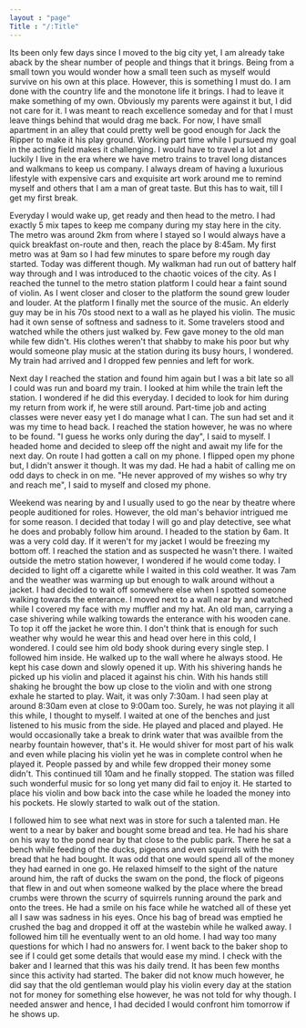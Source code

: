 ```yaml
---
layout : "page"
Title : "/:Title"
---
```

Its been only few days since I moved to the big city yet, I am already take aback by the shear number of people and things that it brings. Being from a small town you would wonder how a small teen such as myself would survive on his own at this place. However, this is something I must do. I am done with the country life and the monotone life it brings. I had to leave it make something of my own. Obviously my parents were against it but, I did not care for it. I was meant to reach excellence someday and for that I must leave things behind that would drag me back. For now, I have small apartment in an alley that could pretty well be good enough for Jack the Ripper to make it his play ground. Working part time while I pursued my goal in the acting field makes it challenging. I would have to travel a lot and luckily I live in the era where we have metro trains to travel long distances and walkmans to keep us company. I always dream of having a luxurious lifestyle with expensive cars and exquisite art work around me to remind myself and others that I am a man of great taste. But this has to wait, till I get my first break. 

Everyday I would wake up, get ready and then head to the metro. I had exactly 5 mix tapes to keep me company during my stay here in the city. The metro was around 2km from where I stayed so I would always have a quick breakfast on-route and then, reach the place by 8:45am. My first metro was at 9am so I had few minutes to spare before my rough day started. Today was different though. My walkman had run out of battery half way through and I was introduced to the chaotic voices of the city. As I reached the tunnel to the metro station platform I could hear a faint sound of violin. As I went closer and closer to the platform the sound grew louder and louder. At the platform I finally met the source of the music. An elderly guy may be in his 70s stood next to a wall as he played his violin. The music had it own sense of softness and sadness to it. Some travelers stood and watched while the others just walked by. Few gave money to the old man while few didn't. His clothes weren't that shabby to make his poor but why would someone play music at the station during its busy hours, I wondered. My train had arrived and I dropped few pennies and left for work. 

Next day I reached the station and found him again but I was a bit late so all I could was run and board my train. I looked at him while the train left the station. I wondered if he did this everyday. I decided to look for him during my return from work if, he were still around. Part-time job and acting classes were never easy yet I do manage what I can. The sun had set and it was my time to head back. I reached the station however, he was no where to be found. "I guess he works only during the day", I said to myself. I headed home and decided to sleep off the night and await my life for the next day. On route I had gotten a call on my phone. I flipped open my phone but, I didn't answer it though. It was my dad. He had a habit of calling me on odd days to check in on me. "He never approved of my wishes so why try and reach me", I said to myself and closed my phone.

Weekend was nearing by and I usually used to go the near by theatre where people auditioned for roles. However, the old man's behavior intrigued me for some reason. I decided that today I will go and play detective, see what he does and probably follow him around. I headed to the station by 6am. It was a very cold day. If it weren't for my jacket I would be freezing my bottom off. I reached the station and as suspected he wasn't there. I waited outside the metro station however, I wondered if he would come today. I decided to light off a cigarette while I waited in this cold weather. It was 7am and the weather was warming up but enough to walk around without a jacket. I had decided to wait off somewhere else when I spotted someone walking towards the enterance. I moved next to a wall near by and watched while I covered my face with my muffler and my hat. An old man, carrying a case shivering while walking towards the enterance with his wooden cane. To top it off the jacket he wore thin. I don't think that is enough for such weather why would he wear this and head over here in this cold, I wondered. I could see him old body shook during every single step. I followed him inside. He walked up to the wall where he always stood. He kept his case down and slowly opened it up. With his shivering hands he picked up his violin and placed it against his chin. With his hands still shaking he brought the bow up close to the violin and with one strong exhale he started to play. Wait, it was only 7:30am. I had seen play at around 8:30am even at close to 9:00am too. Surely, he was not playing it all this while, I thought to myself. I waited at one of the benches and just listened to his music from the side. He played and placed and played. He would occasionally take a break to drink water that was availble from the nearby fountain however, that's it. He would shiver for most part of his walk and even while placing his violin yet he was in complete control when he played it. People passed by and while few dropped their money some didn't. This continued till 10am and he finally stopped. The station was filled such wonderful music for so long yet many did fail to enjoy it. He started to place his violin and bow back into the case while he loaded the money into his pockets. He slowly started to walk out of the station.

I followed him to see what next was in store for such a talented man. He went to a near by baker and bought some bread and tea. He had his share on his way to the pond near by that close to the public park. There he sat a bench while feeding of the ducks, pigeons and even squirrels with the bread that he had bought. It was odd that one would spend all of the money they had earned in one go. He relaxed himself to the sight of the nature around him, the raft of ducks the swam on the pond, the flock of pigeons that flew in and out when someone walked by the place where the bread crumbs were thrown the scurry of squirrels running around the park and onto the trees. He had a smile on his face while he watched all of these yet all I saw was sadness in his eyes. Once his bag of bread was emptied he crushed the bag and dropped it off at the wastebin while he walked away. I followed him till he eventually went to an old home. I had way too many questions for which I had no answers for. I went back to the baker shop to see if I could get some details that would ease my mind. I check with the baker and I learned that this was his daily trend. It has been few months since this activity had started. The baker did not know much however, he did say that the old gentleman would play his violin every day at the station not for money for something else however, he was not told for why though. I needed answer and hence, I had decided I would confront him tomorrow if he shows up. 